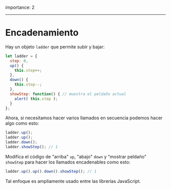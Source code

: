 importance: 2

---

# Encadenamiento

Hay un objeto `ladder` que permite subir y bajar:

```js
let ladder = {
  step: 0,
  up() { 
    this.step++;
  },
  down() { 
    this.step--;
  },
  showStep: function() { // muestra el peldaño actual
    alert( this.step );
  }
};
```

Ahora, si necesitamos hacer varios llamados en secuencia podemos hacer algo como esto:

```js
ladder.up();
ladder.up();
ladder.down();
ladder.showStep(); // 1
```

Modifica el código de "arriba" `up`, "abajo" `down` y "mostrar peldaño" `showStep` para hacer los llamados encadenables como esto:

```js
ladder.up().up().down().showStep(); // 1
```

Tal enfoque es ampliamente usado entre las librerías JavaScript.

